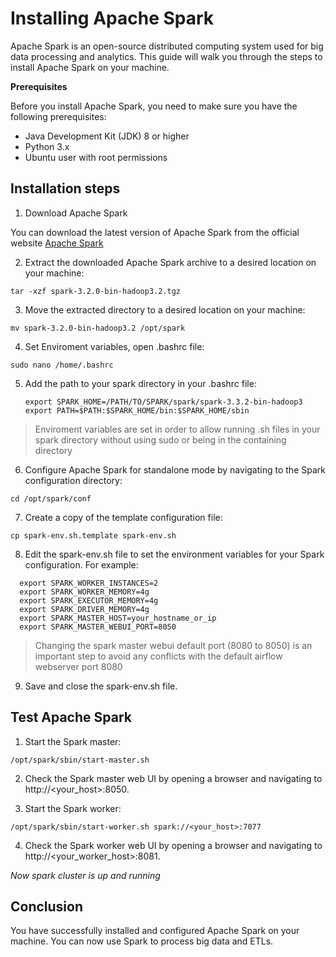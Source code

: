 # Installing Apache Spark

Apache Spark is an open-source distributed computing system used for big data processing and analytics. This guide will walk you through the steps to install Apache Spark on your machine.

**Prerequisites**

Before you install Apache Spark, you need to make sure you have the following prerequisites:
    
   * Java Development Kit (JDK) 8 or higher
   * Python 3.x
   * Ubuntu user with root permissions

## Installation steps

1. Download Apache Spark

You can download the latest version of Apache Spark from the official website [Apache Spark](https://spark.apache.org/downloads.html)

2. Extract the downloaded Apache Spark archive to a desired location on your machine:
  ```
  tar -xzf spark-3.2.0-bin-hadoop3.2.tgz
  ```
3. Move the extracted directory to a desired location on your machine:
  ```
  mv spark-3.2.0-bin-hadoop3.2 /opt/spark
  ```
4. Set Enviroment variables, open .bashrc file:
  ```
  sudo nano /home/.bashrc
  ```
5. Add the path to your spark directory in your .bashrc file:
   ```
   export SPARK_HOME=/PATH/TO/SPARK/spark/spark-3.3.2-bin-hadoop3
   export PATH=$PATH:$SPARK_HOME/bin:$SPARK_HOME/sbin
   ```
> Enviroment variables are set in order to allow running .sh files in your spark directory without using sudo or being in the containing directory

6. Configure Apache Spark for standalone mode by navigating to the Spark configuration directory:   
  ```
  cd /opt/spark/conf
  ```
7. Create a copy of the template configuration file:
  ```
  cp spark-env.sh.template spark-env.sh
  ```
8. Edit the spark-env.sh file to set the environment variables for your Spark configuration. For example:
  ```
    export SPARK_WORKER_INSTANCES=2
    export SPARK_WORKER_MEMORY=4g
    export SPARK_EXECUTOR_MEMORY=4g
    export SPARK_DRIVER_MEMORY=4g
    export SPARK_MASTER_HOST=your_hostname_or_ip
    export SPARK_MASTER_WEBUI_PORT=8050 
  ```
> Changing the spark master webui default port (8080 to 8050) is an important step to avoid any conflicts with the default airflow webserver port 8080
 
9. Save and close the spark-env.sh file.

## Test Apache Spark

1. Start the Spark master:
  ```
  /opt/spark/sbin/start-master.sh
  ```

2. Check the Spark master web UI by opening a browser and navigating to http://<your_host>:8050.

3. Start the Spark worker:
  ```
  /opt/spark/sbin/start-worker.sh spark://<your_host>:7077
  ```
  
4. Check the Spark worker web UI by opening a browser and navigating to http://<your_worker_host>:8081.

*Now spark cluster is up and running*


## Conclusion

You have successfully installed and configured Apache Spark on your machine. You can now use Spark to process big data and ETLs.
